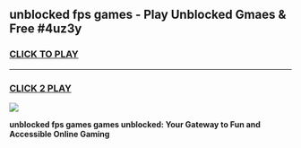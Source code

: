 
## unblocked fps games - Play Unblocked Gmaes & Free #4uz3y
<h3>
<a href="https://premium.freeplayer.one?title=unblocked_fps_games&ref=01M">CLICK TO PLAY</a></h3>
<hr>

<h3>
<a href="https://premium.freeplayer.one?title=unblocked_fps_games&ref=01M">CLICK 2 PLAY</a>
  
</h3>

<a href="https://premium.freeplayer.one?title=unblocked_fps_games&ref=01M"><img src="https://clearcache.store/games.png"></a>


**unblocked fps games games unblocked: Your Gateway to Fun and Accessible Online Gaming**
